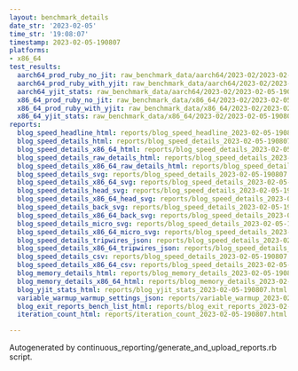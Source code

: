 ```yaml
---
layout: benchmark_details
date_str: '2023-02-05'
time_str: '19:08:07'
timestamp: 2023-02-05-190807
platforms:
- x86_64
test_results:
  aarch64_prod_ruby_no_jit: raw_benchmark_data/aarch64/2023-02/2023-02-05-190807_basic_benchmark_aarch64_prod_ruby_no_jit.json
  aarch64_prod_ruby_with_yjit: raw_benchmark_data/aarch64/2023-02/2023-02-05-190807_basic_benchmark_aarch64_prod_ruby_with_yjit.json
  aarch64_yjit_stats: raw_benchmark_data/aarch64/2023-02/2023-02-05-190807_basic_benchmark_aarch64_yjit_stats.json
  x86_64_prod_ruby_no_jit: raw_benchmark_data/x86_64/2023-02/2023-02-05-190807_basic_benchmark_x86_64_prod_ruby_no_jit.json
  x86_64_prod_ruby_with_yjit: raw_benchmark_data/x86_64/2023-02/2023-02-05-190807_basic_benchmark_x86_64_prod_ruby_with_yjit.json
  x86_64_yjit_stats: raw_benchmark_data/x86_64/2023-02/2023-02-05-190807_basic_benchmark_x86_64_yjit_stats.json
reports:
  blog_speed_headline_html: reports/blog_speed_headline_2023-02-05-190807.html
  blog_speed_details_html: reports/blog_speed_details_2023-02-05-190807.html
  blog_speed_details_x86_64_html: reports/blog_speed_details_2023-02-05-190807.x86_64.html
  blog_speed_details_raw_details_html: reports/blog_speed_details_2023-02-05-190807.raw_details.html
  blog_speed_details_x86_64_raw_details_html: reports/blog_speed_details_2023-02-05-190807.x86_64.raw_details.html
  blog_speed_details_svg: reports/blog_speed_details_2023-02-05-190807.svg
  blog_speed_details_x86_64_svg: reports/blog_speed_details_2023-02-05-190807.x86_64.svg
  blog_speed_details_head_svg: reports/blog_speed_details_2023-02-05-190807.head.svg
  blog_speed_details_x86_64_head_svg: reports/blog_speed_details_2023-02-05-190807.x86_64.head.svg
  blog_speed_details_back_svg: reports/blog_speed_details_2023-02-05-190807.back.svg
  blog_speed_details_x86_64_back_svg: reports/blog_speed_details_2023-02-05-190807.x86_64.back.svg
  blog_speed_details_micro_svg: reports/blog_speed_details_2023-02-05-190807.micro.svg
  blog_speed_details_x86_64_micro_svg: reports/blog_speed_details_2023-02-05-190807.x86_64.micro.svg
  blog_speed_details_tripwires_json: reports/blog_speed_details_2023-02-05-190807.tripwires.json
  blog_speed_details_x86_64_tripwires_json: reports/blog_speed_details_2023-02-05-190807.x86_64.tripwires.json
  blog_speed_details_csv: reports/blog_speed_details_2023-02-05-190807.csv
  blog_speed_details_x86_64_csv: reports/blog_speed_details_2023-02-05-190807.x86_64.csv
  blog_memory_details_html: reports/blog_memory_details_2023-02-05-190807.html
  blog_memory_details_x86_64_html: reports/blog_memory_details_2023-02-05-190807.x86_64.html
  blog_yjit_stats_html: reports/blog_yjit_stats_2023-02-05-190807.html
  variable_warmup_warmup_settings_json: reports/variable_warmup_2023-02-05-190807.warmup_settings.json
  blog_exit_reports_bench_list_html: reports/blog_exit_reports_2023-02-05-190807.bench_list.html
  iteration_count_html: reports/iteration_count_2023-02-05-190807.html

---
```

Autogenerated by continuous_reporting/generate_and_upload_reports.rb script.
